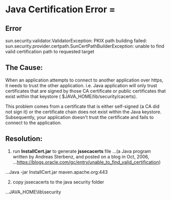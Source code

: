 
# Java Certification Error =

## Error
sun.security.validator.ValidatorException: PKIX path building failed: sun.security.provider.certpath.SunCertPathBuilderException: unable to find valid certification path to requested target

## The Cause:
When an application attempts to connect to another application over https, it needs to trust the other application. i.e. Java application will only trust certificates that are signed by those CA certificate or public certificates that exist within that keystore ( $JAVA_HOME/lib/security/cacerts). 

This problem comes from a certificate that is either self-signed (a CA did not sign it) or the certificate chain does not exist within the Java keystore. Subsequently, your application doesn't trust the certificate and fails to connect to the application.


## Resolution:

1. run **InstallCert.jar** to generate **jssecacerts** file
...(a Java program written by Andreas Sterbenz, and posted on a blog in Oct, 2006, 
...https://blogs.oracle.com/gc/entry/unable_to_find_valid_certification)

...Java -jar InstallCert.jar maven.apache.org:443

2. copy jssecacerts to the java security folder

...JAVA_HOME\lib\security

